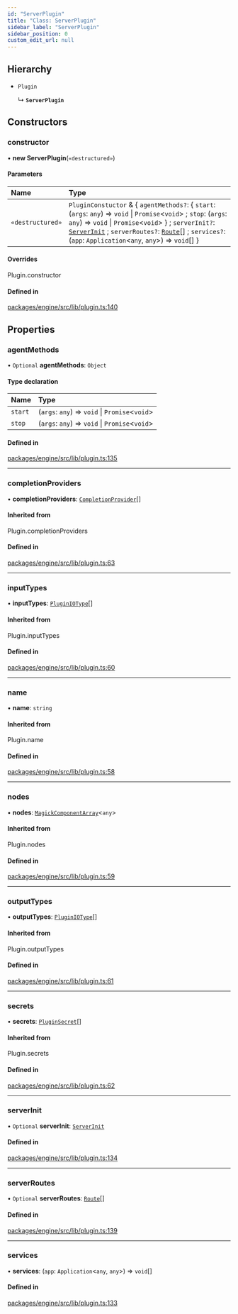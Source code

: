 ```yaml
---
id: "ServerPlugin"
title: "Class: ServerPlugin"
sidebar_label: "ServerPlugin"
sidebar_position: 0
custom_edit_url: null
---
```


## Hierarchy

- `Plugin`

  ↳ **`ServerPlugin`**

## Constructors

### constructor

• **new ServerPlugin**(`«destructured»`)

#### Parameters

| Name | Type |
| :------ | :------ |
| `«destructured»` | `PluginConstuctor` & { `agentMethods?`: { `start`: (`args`: `any`) => `void` \| `Promise`<`void`\> ; `stop`: (`args`: `any`) => `void` \| `Promise`<`void`\>  } ; `serverInit?`: [`ServerInit`](../modules.md#serverinit) ; `serverRoutes?`: [`Route`](../modules.md#route)[] ; `services?`: (`app`: `Application`<`any`, `any`\>) => `void`[]  } |

#### Overrides

Plugin.constructor

#### Defined in

[packages/engine/src/lib/plugin.ts:140](https://github.com/Oneirocom/MagickML/blob/f74165ec/packages/engine/src/lib/plugin.ts#L140)

## Properties

### agentMethods

• `Optional` **agentMethods**: `Object`

#### Type declaration

| Name | Type |
| :------ | :------ |
| `start` | (`args`: `any`) => `void` \| `Promise`<`void`\> |
| `stop` | (`args`: `any`) => `void` \| `Promise`<`void`\> |

#### Defined in

[packages/engine/src/lib/plugin.ts:135](https://github.com/Oneirocom/MagickML/blob/f74165ec/packages/engine/src/lib/plugin.ts#L135)

___

### completionProviders

• **completionProviders**: [`CompletionProvider`](../modules.md#completionprovider)[]

#### Inherited from

Plugin.completionProviders

#### Defined in

[packages/engine/src/lib/plugin.ts:63](https://github.com/Oneirocom/MagickML/blob/f74165ec/packages/engine/src/lib/plugin.ts#L63)

___

### inputTypes

• **inputTypes**: [`PluginIOType`](../modules.md#pluginiotype)[]

#### Inherited from

Plugin.inputTypes

#### Defined in

[packages/engine/src/lib/plugin.ts:60](https://github.com/Oneirocom/MagickML/blob/f74165ec/packages/engine/src/lib/plugin.ts#L60)

___

### name

• **name**: `string`

#### Inherited from

Plugin.name

#### Defined in

[packages/engine/src/lib/plugin.ts:58](https://github.com/Oneirocom/MagickML/blob/f74165ec/packages/engine/src/lib/plugin.ts#L58)

___

### nodes

• **nodes**: [`MagickComponentArray`](../modules.md#magickcomponentarray)<`any`\>

#### Inherited from

Plugin.nodes

#### Defined in

[packages/engine/src/lib/plugin.ts:59](https://github.com/Oneirocom/MagickML/blob/f74165ec/packages/engine/src/lib/plugin.ts#L59)

___

### outputTypes

• **outputTypes**: [`PluginIOType`](../modules.md#pluginiotype)[]

#### Inherited from

Plugin.outputTypes

#### Defined in

[packages/engine/src/lib/plugin.ts:61](https://github.com/Oneirocom/MagickML/blob/f74165ec/packages/engine/src/lib/plugin.ts#L61)

___

### secrets

• **secrets**: [`PluginSecret`](../modules.md#pluginsecret)[]

#### Inherited from

Plugin.secrets

#### Defined in

[packages/engine/src/lib/plugin.ts:62](https://github.com/Oneirocom/MagickML/blob/f74165ec/packages/engine/src/lib/plugin.ts#L62)

___

### serverInit

• `Optional` **serverInit**: [`ServerInit`](../modules.md#serverinit)

#### Defined in

[packages/engine/src/lib/plugin.ts:134](https://github.com/Oneirocom/MagickML/blob/f74165ec/packages/engine/src/lib/plugin.ts#L134)

___

### serverRoutes

• `Optional` **serverRoutes**: [`Route`](../modules.md#route)[]

#### Defined in

[packages/engine/src/lib/plugin.ts:139](https://github.com/Oneirocom/MagickML/blob/f74165ec/packages/engine/src/lib/plugin.ts#L139)

___

### services

• **services**: (`app`: `Application`<`any`, `any`\>) => `void`[]

#### Defined in

[packages/engine/src/lib/plugin.ts:133](https://github.com/Oneirocom/MagickML/blob/f74165ec/packages/engine/src/lib/plugin.ts#L133)
